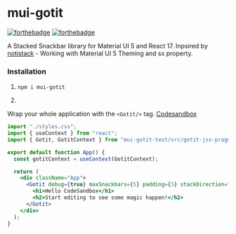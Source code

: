 # mui-gotit

[![forthebadge](https://forthebadge.com/images/badges/fuck-it-ship-it.svg)](https://forthebadge.com)
[![forthebadge](https://forthebadge.com/images/badges/fuck-it-ship-it.svg)](https://forthebadge.com)

A Stacked Snackbar library for Material UI 5 and React 17.
Inpsired by [notistack](https://github.com/iamhosseindhv/notistack) - Working with Material UI 5 Theming and sx property.

### Installation

1. ``npm i mui-gotit``

1.
Wrap your whole application with the ``<Gotit/>`` tag.
[Codesandbox](https://codesandbox.io/s/mui-gotit-qpyrl?file=/src/App.js:0-462)
````jsx
import "./styles.css";
import { useContext } from "react";
import { Gotit, GotitContext } from "mui-gotit-test/src/gotit-jsx-pragma.js";

export default function App() {
  const gotitContext = useContext(GotitContext);

  return (
    <div className="App">
      <Gotit debug={true} maxSnackbars={5} padding={5} stackDirection="bottom">
        <h1>Hello CodeSandbox</h1>
        <h2>Start editing to see some magic happen!</h2>
      </Gotit>
    </div>
  );
}
````
